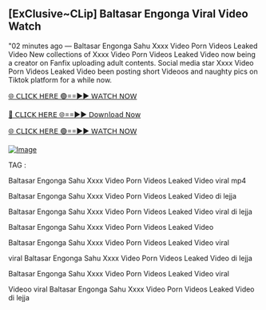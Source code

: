 ## [ExClusive~CLip] Baltasar Engonga Viral Video Watch


"02 minutes ago —  Baltasar Engonga Sahu Xxxx Video Porn Videos Leaked Video New collections of   Xxxx Video Porn Videos Leaked Video now being a creator on Fanfix uploading adult contents. Social media star   Xxxx Video Porn Videos Leaked Video been posting short Videoos and naughty pics on Tiktok platform for a while now.


[🌐 𝖢𝖫𝖨𝖢𝖪 𝖧𝖤𝖱𝖤 🟢==►► 𝖶𝖠𝖳𝖢𝖧 𝖭𝖮𝖶](https://3-tanei-pinik.blogspot.com/2025/02/viral-video.html)

[🔴 𝖢𝖫𝖨𝖢𝖪 𝖧𝖤𝖱𝖤 🌐==►► 𝖣𝗈𝗐𝗇𝗅𝗈𝖺𝖽 𝖭𝗈𝗐](https://3-tanei-pinik.blogspot.com/2025/02/viral-video.html)

[🌐 𝖢𝖫𝖨𝖢𝖪 𝖧𝖤𝖱𝖤 🟢==►► 𝖶𝖠𝖳𝖢𝖧 𝖭𝖮𝖶](https://3-tanei-pinik.blogspot.com/2025/02/viral-video.html)

[![Image](https://github.com/user-attachments/assets/ff3b7bd4-415c-4ca3-a6c8-b1f096193c29)](https://3-tanei-pinik.blogspot.com/2025/02/viral-video.html)


TAG :

Baltasar Engonga Sahu Xxxx Video Porn Videos Leaked Video viral mp4

Baltasar Engonga Sahu Xxxx Video Porn Videos Leaked Video di lejja

Baltasar Engonga Sahu Xxxx Video Porn Videos Leaked Video viral di lejja

Baltasar Engonga Sahu Xxxx Video Porn Videos Leaked Video

Baltasar Engonga Sahu Xxxx Video Porn Videos Leaked Video viral

viral Baltasar Engonga Sahu Xxxx Video Porn Videos Leaked Video di lejja

Baltasar Engonga Sahu Xxxx Video Porn Videos Leaked Video viral

Videoo viral Baltasar Engonga Sahu Xxxx Video Porn Videos Leaked Video di lejja
